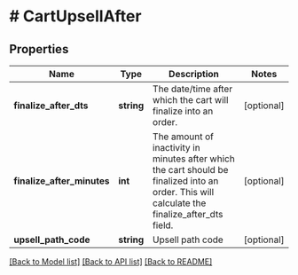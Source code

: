 # # CartUpsellAfter

## Properties

Name | Type | Description | Notes
------------ | ------------- | ------------- | -------------
**finalize_after_dts** | **string** | The date/time after which the cart will finalize into an order. | [optional]
**finalize_after_minutes** | **int** | The amount of inactivity in minutes after which the cart should be finalized into an order.  This will calculate the finalize_after_dts field. | [optional]
**upsell_path_code** | **string** | Upsell path code | [optional]

[[Back to Model list]](../../README.md#models) [[Back to API list]](../../README.md#endpoints) [[Back to README]](../../README.md)
